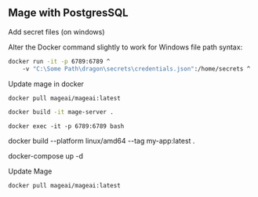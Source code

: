 ## Mage with PostgresSQL

Add secret files (on windows)

Alter the Docker command slightly to work for Windows file path syntax:

```bash
docker run -it -p 6789:6789 ^
    -v "C:\Some Path\dragon\secrets\credentials.json":/home/secrets ^
```

Update mage in docker

```bash
docker pull mageai/mageai:latest

docker build -it mage-server . 

```

```
docker exec -it -p 6789:6789 bash 
```

docker build --platform linux/amd64 --tag my-app:latest .

docker-compose up -d



Update Mage

```bash
docker pull mageai/mageai:latest
```
